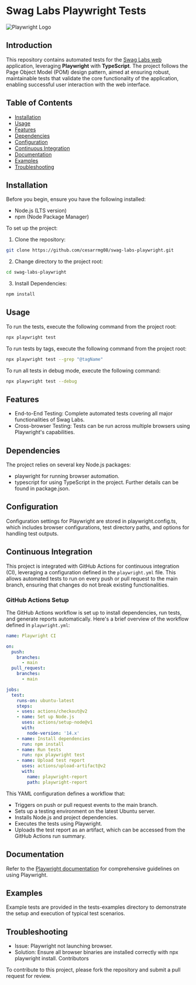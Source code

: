 # Swag Labs Playwright Tests

![Playwright Logo](https://playwright.dev/img/playwright-logo.svg)

## Introduction

This repository contains automated tests for the [Swag Labs web](https://www.saucedemo.com/) application, leveraging **Playwright** with **TypeScript**. The project follows the Page Object Model (POM) design pattern, aimed at ensuring robust, maintainable tests that validate the core functionality of the application, enabling successful user interaction with the web interface.

## Table of Contents

- [Installation](#installation)
- [Usage](#usage)
- [Features](#features)
- [Dependencies](#dependencies)
- [Configuration](#configuration)
- [Continuous Integration](#continuous-integration)
- [Documentation](#documentation)
- [Examples](#examples)
- [Troubleshooting](#troubleshooting)

## Installation

Before you begin, ensure you have the following installed:

- Node.js (LTS version)
- npm (Node Package Manager)

To set up the project:

1. Clone the repository:
```bash {"id":"01HVPSSVWAYS3TWF0KAGPQKFX2"}
git clone https://github.com/cesarrmg08/swag-labs-playwright.git
```
2. Change directory to the project root:
```bash
cd swag-labs-playwright
```
3. Install Dependencies:
```bash
npm install
```


## Usage

To run the tests, execute the following command from the project root:

```bash {"id":"01HVPSSVWAYS3TWF0KAJDFDN28"}
npx playwright test
```

To run tests by tags, execute the following command from the project root:

```bash {"id":"01HVPTX4AA6EW7F90YXZ2N8G4Y"}
npx playwright test --grep "@tagName"
```

To run all tests in debug mode, execute the following command:

```bash {"id":"01HVPTX4AA6EW7F90YXZ2N8G4Y"}
npx playwright test --debug
```

## Features

- End-to-End Testing: Complete automated tests covering all major functionalities of Swag Labs.
- Cross-browser Testing: Tests can be run across multiple browsers using Playwright's capabilities.

## Dependencies

The project relies on several key Node.js packages:

- playwright for running browser automation.
- typescript for using TypeScript in the project.
   Further details can be found in package.json.

## Configuration

Configuration settings for Playwright are stored in playwright.config.ts, which includes browser configurations, test directory paths, and options for handling test outputs.

## Continuous Integration

This project is integrated with GitHub Actions for continuous integration (CI), leveraging a configuration defined in the `playwright.yml` file. This allows automated tests to run on every push or pull request to the main branch, ensuring that changes do not break existing functionalities.

### GitHub Actions Setup

The GitHub Actions workflow is set up to install dependencies, run tests, and generate reports automatically. Here's a brief overview of the workflow defined in `playwright.yml`:

```yaml {"id":"01HVPTC17MQB4WYQX2AWQAFK2N"}
name: Playwright CI

on:
  push:
    branches:
      - main
  pull_request:
    branches:
      - main

jobs:
  test:
    runs-on: ubuntu-latest
    steps:
    - uses: actions/checkout@v2
    - name: Set up Node.js
      uses: actions/setup-node@v1
      with:
        node-version: '14.x'
    - name: Install dependencies
      run: npm install
    - name: Run tests
      run: npx playwright test
    - name: Upload test report
      uses: actions/upload-artifact@v2
      with:
        name: playwright-report
        path: playwright-report
```

This YAML configuration defines a workflow that:

- Triggers on push or pull request events to the main branch.
- Sets up a testing environment on the latest Ubuntu server.
- Installs Node.js and project dependencies.
- Executes the tests using Playwright.
- Uploads the test report as an artifact, which can be accessed from the GitHub Actions run summary.

## Documentation

Refer to the [Playwright documentation](https://playwright.dev/) for comprehensive guidelines on using Playwright.

## Examples

Example tests are provided in the tests-examples directory to demonstrate the setup and execution of typical test scenarios.

## Troubleshooting

- Issue: Playwright not launching browser.
- Solution: Ensure all browser binaries are installed correctly with npx playwright install.
   Contributors

To contribute to this project, please fork the repository and submit a pull request for review.
